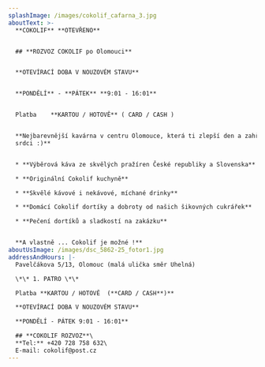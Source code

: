 ```yaml
---
splashImage: /images/cokolif_cafarna_3.jpg
aboutText: >-
  **COKOLIF** **OTEVŘENO** 


  ## **ROZVOZ COKOLIF po Olomouci**


  **OTEVÍRACÍ DOBA V NOUZOVÉM STAVU**


  **PONDĚLÍ** - **PÁTEK** **9:01 - 16:01**


  Platba    **KARTOU / HOTOVĚ** ( CARD / CASH )


  **Nejbarevnější kavárna v centru Olomouce, která ti zlepší den a zahřeje na
  srdci :)**


  * **Výběrová káva ze skvělých pražíren České republiky a Slovenska** 

  * **Originální Cokolif kuchyně**

  * **Skvělé kávové i nekávové, míchané drinky**

  * **Domácí Cokolif dortíky a dobroty od našich šikovných cukrářek**

  * **Pečení dortíků a sladkostí na zakázku**


  **A vlastně ... Cokolif je možné !**
aboutUsImage: /images/dsc_5862-25_fotor1.jpg
addressAndHours: |-
  Pavelčákova 5/13, Olomouc (malá ulička směr Uhelná)

  \*\* 1. PATRO \*\*

  Platba **KARTOU / HOTOVĚ  (**CARD / CASH**)**

  **OTEVÍRACÍ DOBA V NOUZOVÉM STAVU** 

  **PONDĚLÍ - PÁTEK 9:01 - 16:01**

  ## **COKOLIF ROZVOZ**\
  **Tel:** +420 728 758 632\
  E-mail: cokolif@post.cz
---
```


